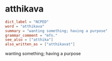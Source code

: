 # atthikava

``` toml
dict_label = "NCPED"
word = "atthikava"
summary = "wanting something; having a purpose"
grammar_comment = "mfn."
see_also = ["atthika"]
also_written_as = ["atthikavat"]
```

wanting something; having a purpose

